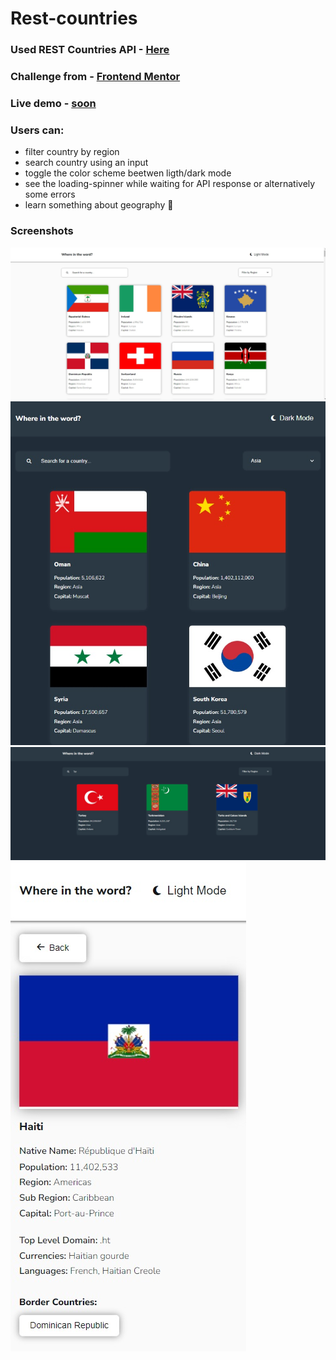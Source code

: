 # Rest-countries

### Used REST Countries API - [Here](https://restcountries.com/)

### Challenge from - [Frontend Mentor](https://www.frontendmentor.io/challenges/rest-countries-api-with-color-theme-switcher-5cacc469fec04111f7b848ca)

### Live demo - [soon](....)

### Users can: 
- filter country by region 
- search country using an input
- toggle the color scheme beetwen ligth/dark mode
- see the loading-spinner while waiting for API response or alternatively some errors 
- learn something about geography 🙂

### Screenshots
<img src="./rest-countries/src/assets/Home_screen_white.jpg">
<img src="./rest-countries/src/assets/Filtering_dark.jpg">
<img src="./rest-countries/src/assets/Input_dark.jpg">
<!-- <img src="./rest-countries/src/assets/Datail_page_white.jpg"> -->
<img src="./rest-countries/src/assets/Detail_mobile.jpg">
